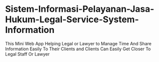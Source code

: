 # Sistem-Informasi-Pelayanan-Jasa-Hukum-Legal-Service-System-Information
This Mini Web App Helping Legal or Lawyer to Manage Time And Share Information Easily To Their Clients and Clients Can Easily Get Closer To Legal Staff Or Lawyer
